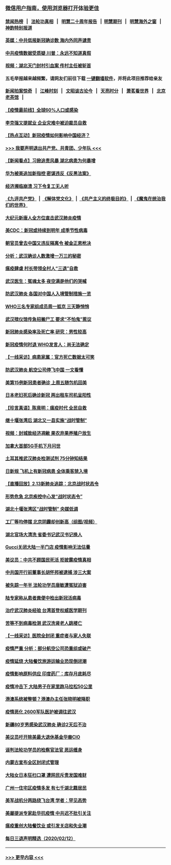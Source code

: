 ### [微信用户指南，使用浏览器打开体验更佳](https://github.com/gfw-breaker/banned-news1/blob/master/indexes/wechat-guide.md?t=0)
#### [禁闻热榜](热点新闻.md?t=0)  &nbsp;&nbsp;|&nbsp;&nbsp; [法轮功真相](https://github.com/gfw-breaker/truth/blob/master/README.md?t=0) &nbsp;&nbsp;|&nbsp;&nbsp; [明慧二十周年报告](https://github.com/gfw-breaker/mh-reports/blob/master/README.md?t=0) &nbsp;&nbsp;|&nbsp;&nbsp;[明慧期刊](https://github.com/gfw-breaker/mh-qikan) &nbsp;&nbsp;|&nbsp;&nbsp; [明慧海外之窗](https://github.com/gfw-breaker/mh-news/blob/master/README.md?t=0) &nbsp;&nbsp;|&nbsp;&nbsp; [神韵特别报道](https://github.com/gfw-breaker/mh-news/blob/master/shenyun.md?t=0)
#### [英媒：中共低报新冠确诊数 海内外同声谴责](../pages/nsc413/n11867421.md?t=02140911) 
#### [中共疫情数据受质疑 川普：永远不知道真假](../pages/nsc413/n11867195.md?t=02140911) 
#### [视频：湖北天门封村引血案 传村主任被斩首](../pages/nsc413/n11867382.md?t=02140911) 
#### 五毛举报越来越频繁，请网友们前往下载 [一键翻墙软件](https://github.com/gfw-breaker/ssr-accounts)，并将此项目推荐给亲友
#### [新闻拍案惊奇](https://github.com/gfw-breaker/banned-news1/blob/master/pages/link4.md) &nbsp;&nbsp;|&nbsp;&nbsp; [江峰时刻](https://github.com/gfw-breaker/banned-news1/blob/master/pages/link4.md) &nbsp;&nbsp;|&nbsp;&nbsp; [文昭谈古论今](https://github.com/gfw-breaker/banned-news1/blob/master/pages/link4.md) &nbsp;&nbsp;|&nbsp;&nbsp; [天亮时分](https://github.com/gfw-breaker/banned-news1/blob/master/pages/link4.md) &nbsp;&nbsp;|&nbsp;&nbsp; [萧茗看世界](https://github.com/gfw-breaker/banned-news1/blob/master/pages/link4.md) &nbsp;&nbsp;|&nbsp;&nbsp; [北京老茶馆](https://github.com/gfw-breaker/banned-news1/blob/master/pages/link4.md) &nbsp;&nbsp;|&nbsp;&nbsp; 
#### [【疫情最前线】全球60%人口或感染](../pages/nsc413/n11866914.md?t=02140911) 
#### [李克强又提就业 企业灾难中被迫裁员自救](../pages/nsc413/n11867323.md?t=02140911) 
#### [【热点互动】新冠疫情如何影响中国经济？](../pages/nsc413/n11867208.md?t=02140911) 
#### [>>> 我要声明退出共产党、共青团、少年队 <<<](https://github.com/begood0513/goodnews/blob/master/quit/letter.md) 
#### [【新闻看点】习掀追责风暴 湖北病患为何暴增](../pages/nsc413/n11867035.md?t=02140911) 
#### [华为被美追加新指控 密谋违反《反黑法案》](../pages/nsc413/n11867191.md?t=02140911) 
#### [经济濒临崩溃 习下令复工无人听](../pages/nsc413/n11867269.md?t=02140911) 
#### [《九评共产党》](https://github.com/begood0513/9ping.md/blob/master/README.md) &nbsp;|&nbsp; [《解体党文化》](../../../../jtdwh.md/blob/master/README.md)  &nbsp;|&nbsp; [《共产主义的终极目的》](../../../../gczydzjmd.md/blob/master/README.md) &nbsp;|&nbsp; [《魔鬼在统治我们的世界》](../../../../mgztzwmdsj.md/blob/master/README.md) 
#### [大纪元新唐人全方位直击武汉肺炎疫情](../pages/nsc413/n11859405.md?t=02140911) 
#### [美CDC：新冠或持续到明年 成季节性病毒](../pages/nsc413/n11867279.md?t=02140911) 
#### [朝官员曾去中国又违反隔离令 被金正恩枪决](../pages/nsc413/n11867087.md?t=02140911) 
#### [分析：武汉确诊人数激增一万三的秘密](../pages/nsc413/n11866187.md?t=02140911) 
#### [瘟疫肆虐 村长带领全村人“三退”自救](../pages/nsc413/n11861714.md?t=02140911) 
#### [武汉医生：冤魂太多 夜空满是他们的哭喊](../pages/nsc413/n11867107.md?t=02140911) 
#### [防武汉肺炎 各国对中国人入境管制措施一览](../pages/nsc413/n11838726.md?t=02140911) 
#### [WHO三名专家组成员周一抵京 三天静悄悄](../pages/nsc413/n11866947.md?t=02140911) 
#### [武汉殡仪馆传急招搬尸工 要求“不怕鬼”惹议](../pages/nsc413/n11866834.md?t=02140911) 
#### [新冠肺炎感染率及死亡率 研究：男性较高](../pages/nsc413/n11866956.md?t=02140911) 
#### [新冠疫情何时退 WHO发言人：尚无法确定](../pages/nsc413/n11866864.md?t=02140911) 
#### [【一线采访】病患家属：官方死亡数据太可笑](../pages/nsc413/n11866840.md?t=02140911) 
#### [防武汉肺炎 航空公司停飞中国 一文看懂](../pages/nsc413/n11866800.md?t=02140911) 
#### [美第15例新冠患者确诊 上周五随包机回美](../pages/nsc413/n11866852.md?t=02140911) 
#### [日本老妇死后确诊新冠 两出租车司机呈阳性](../pages/nsc413/n11866755.md?t=02140911) 
#### [【珍言真语】陈竟明：瘟疫时代 全民自救](../pages/nsc413/n11866765.md?t=02140911) 
#### [继十堰张湾后 湖北又一县实施“战时管制”](../pages/nsc413/n11866748.md?t=02140911) 
#### [视频：封城致经济凋敝 果农弃果养殖户放生](../pages/nsc413/n11866120.md?t=02140911) 
#### [加拿大首部5G手机下月问世](../pages/nsc413/n11864631.md?t=02140911) 
#### [土耳其推武汉肺炎检测试剂 75分钟知结果](../pages/nsc413/n11866520.md?t=02140911) 
#### [日新规 飞机上有新冠病患 全体乘客禁入境](../pages/nsc413/n11866233.md?t=02140911) 
#### [【直播回放】2.13新肺炎追踪：北京战时状态令](../pages/nsc413/n11866261.md?t=02140911) 
#### [形势危急 北京疾控中心发“战时状态令”](../pages/nsc413/n11866362.md?t=02140911) 
#### [湖北十堰张湾区“战时管制” 央媒低调](../pages/nsc413/n11866013.md?t=02140911) 
#### [工厂等均停摆 北京阴霾却创新高（组图/视频）](../pages/nsc413/n11865856.md?t=02140911) 
#### [湖北官场大清洗 省委书记武汉书记换人](../pages/nsc413/n11865112.md?t=02140911) 
#### [Gucci关闭大陆一半门店 疫情影响无法估量](../pages/nsc413/n11865799.md?t=02140911) 
#### [美议员：中共不顾国民死活 拒披露疫情真相](../pages/nsc413/n11866147.md?t=02140911) 
#### [中共国开行前董事长胡怀邦被逮捕 涉三大案](../pages/nsc413/n11865943.md?t=02140911) 
#### [被失踪一年半 法轮功学员唐敏遭冤狱迫害](../pages/nsc413/n11863707.md?t=02140911) 
#### [陆专家称从患者粪便中检出新冠活病毒](../pages/nsc413/n11865858.md?t=02140911) 
#### [治疗武汉肺炎经验 台湾首登权威医学期刊](../pages/nsc413/n11865669.md?t=02140911) 
#### [苦等不到病毒检测 武汉洗肾老人跳楼亡](../pages/nsc413/n11866020.md?t=02140911) 
#### [【一线采访】医院全封闭 重症者与家人失联](../pages/nsc413/n11864778.md?t=02140911) 
#### [疫情严重 分析：部分航空公司恐重组或破产](../pages/nsc413/n11865138.md?t=02140911) 
#### [疫情延烧 大陆餐饮旅游运输业恐现倒闭潮](../pages/nsc413/n11865608.md?t=02140911) 
#### [疫情影响原料供应 印度药厂：库存月底耗尽](../pages/nsc413/n11865151.md?t=02140911) 
#### [疫情冲击下 大陆男子在家里跑马拉松50公里](../pages/nsc413/n11865585.md?t=02140911) 
#### [港澳系统被整顿？港澳办主任张晓明被降职](../pages/nsc413/n11865277.md?t=02140911) 
#### [疫情恶化 2600军队医护被调往武汉](../pages/nsc413/n11865111.md?t=02140911) 
#### [新疆80岁男感染武汉肺炎 确诊2天后不治](../pages/nsc413/n11865260.md?t=02140911) 
#### [美议员吁开除美最大退休基金华裔CIO](../pages/nsc413/n11865230.md?t=02140911) 
#### [诬判法轮功学员的检察官法官 恶运缠身](../pages/nsc413/n11864380.md?t=02140911) 
#### [内蒙古宣布全区封闭式管理](../pages/nsc413/n11865271.md?t=02140911) 
#### [大陆女日本狂扫口罩 遭网民斥责发国难财](../pages/nsc413/n11865107.md?t=02140911) 
#### [广州一住宅区疫情多发 有七千湖北籍居民](../pages/nsc413/n11865083.md?t=02140911) 
#### [美军战机分两路绕飞台湾 学者：罕见态势](../pages/nsc413/n11864996.md?t=02140911) 
#### [美屡提派专家赴华抗疫情 中共迟不批引关注](../pages/nsc413/n11864719.md?t=02140911) 
#### [瘟疫重创大陆餐饮业 或引发关店和失业潮](../pages/nsc413/n11864742.md?t=02140911) 
#### [每日三退声明精选（2020/02/12）](../pages/nsc413/n11865077.md?t=02140911) 

----
#### [ >>> 更早内容 <<< ](../indexes/nsc413-earlier.md)
